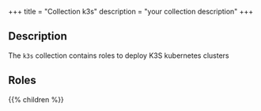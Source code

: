 +++
title = "Collection k3s"
description = "your collection description"
+++

## Description
The `k3s` collection contains roles to deploy K3S kubernetes clusters 

## Roles
{{% children %}}